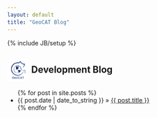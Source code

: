 ```yaml
---
layout: default
title: "GeoCAT Blog"
---
```

{% include JB/setup %}

## <img align="center" width="10%" height="10%" src="/images/GeoCAT_Final_Logos-03.svg"> Development Blog

<ul class="posts">
  {% for post in site.posts %}
    <li><span>{{ post.date | date_to_string }}</span> &raquo; <a href="{{ BASE_PATH }}{{ post.url }}">{{ post.title }}</a></li>
  {% endfor %}
</ul>

